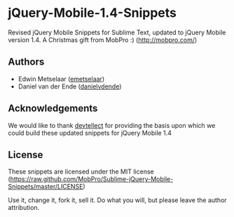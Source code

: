 # jQuery-Mobile-1.4-Snippets

Revised jQuery Mobile Snippets for Sublime Text, updated to jQuery Mobile version 1.4. A Christmas gift from MobPro :) (http://mobpro.com/)

## Authors
* Edwin Metselaar ([emetselaar](https://github.com/emetselaar))
* Daniel van der Ende ([danielvdende](https://github.com/danielvdende))

## Acknowledgements
We would like to thank [devtellect](https://github.com/devtellect) for providing the basis upon which we could build these updated snippets for jQuery Mobile 1.4

## License
These snippets are licensed under the MIT license (https://raw.github.com/MobPro/Sublime-jQuery-Mobile-Snippets/master/LICENSE)

Use it, change it, fork it, sell it. Do what you will, but please leave the author attribution.
